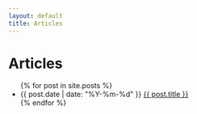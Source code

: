 ```yaml
---
layout: default
title: Articles
---
```


<div id="articles">
  <h1>Articles</h1>
  <ul class="posts noList">
    {% for post in site.posts %}
      <li>
        <span class="date">{{ post.date | date: "%Y-%m-%d" }}</span>
        <a href="{{ post.url }}">{{ post.title }}</a>
      </li>
    {% endfor %}
  </ul>
</div>
